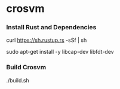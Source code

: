 # crosvm

### Install Rust and Dependencies  

curl https://sh.rustup.rs -sSf | sh

sudo apt-get install -y libcap-dev libfdt-dev

### Build Crosvm

./build.sh
